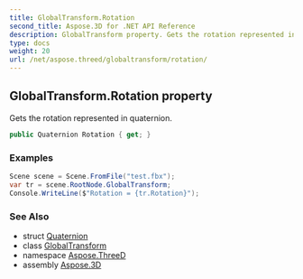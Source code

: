 ```yaml
---
title: GlobalTransform.Rotation
second_title: Aspose.3D for .NET API Reference
description: GlobalTransform property. Gets the rotation represented in quaternion
type: docs
weight: 20
url: /net/aspose.threed/globaltransform/rotation/
---
```

## GlobalTransform.Rotation property

Gets the rotation represented in quaternion.

```csharp
public Quaternion Rotation { get; }
```

### Examples

```csharp
Scene scene = Scene.FromFile("test.fbx");
var tr = scene.RootNode.GlobalTransform;
Console.WriteLine($"Rotation = {tr.Rotation}");
```

### See Also

* struct [Quaternion](../../../aspose.threed.utilities/quaternion/)
* class [GlobalTransform](../)
* namespace [Aspose.ThreeD](../../../aspose.threed/)
* assembly [Aspose.3D](../../../)


